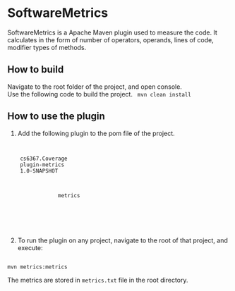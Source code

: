 # SoftwareMetrics

SoftwareMetrics is a Apache Maven plugin used to measure the code. It calculates in the form of number of operators, operands, lines of code, modifier types of methods.


## How to build

Navigate to the root folder of the project, and open console. <br>
Use the following code to build the project.
<code>
mvn clean install
</code>

## How to use the plugin

1. Add the following plugin to the pom file of the project.

<pre>
<code>
<plugin>
	<groupId>cs6367.Coverage</groupId>
	<artifactId>plugin-metrics</artifactId>
	<version>1.0-SNAPSHOT</version>
	<executions>
		<execution>
			<goals>
				<goal>metrics</goal>
			</goals>
		</execution>
	</executions>
</plugin>
</code>
</pre>

2. To run the plugin on any project, navigate to the root of that project, and execute:
<code>
mvn metrics:metrics
</code>

The metrics are stored in <code>metrics.txt</code> file in the root directory.
